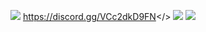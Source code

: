 ![](https://github.com/user-attachments/assets/ffdcbfc0-3666-4fd1-806f-8b4caacf6e2a)
<a id="                        Click Here to Join Noobs Duels Kingdom™ Discord Server">https://discord.gg/VCc2dkD9FN</>
![](https://github.com/user-attachments/assets/9d129784-e8b2-4288-8b16-b81c2e852b9c)
![](https://github.com/user-attachments/assets/acef0f76-ce29-450c-b755-9f1db2f2383c)
